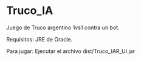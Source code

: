 # Truco_IA
Juego de Truco argentino 1vs1 contra un bot.

Requisitos: JRE de Oracle.

Para jugar: Ejecutar el archivo dist/Truco_IAR_UI.jar

